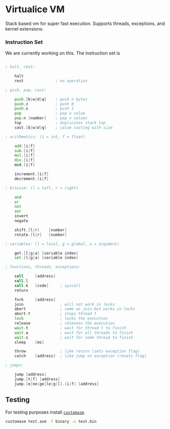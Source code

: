 
# Virtualice VM

Stack based vm for super fast execution.
Supports threads, exceptions, and kernel extensions.

### Instruction Set

We are currently working on this.
The instruction set is 

``` asm

; halt, rest:

	halt
	rest              ; no operation

; push, pop, cast:

	push.[b|w|d|q]    ; push n bytes
	push.z            ; push 0
	push.o            ; push 1
	pop               ; pop a value
	pop.n [number]    ; pop n values
	top               ; duplicates stack top
	cast.[b|w|d|q]    ; value casting with size

; arithmetics: (i = int, f = float)

	add.[i|f]
	sub.[i|f]
	mul.[i|f]
	div.[i|f]
	mod.[i|f]

	increment.[i|f]
	decrement.[i|f]

; bitwise: (l = left, r = right)

	and
	or
	not
	xor
	invert
	negate

	shift.[l|r]    [number]
	rotate.[l|r]   [number]

; variables: (l = local, g = global, a = argument)

	get.[l|g|a] [variable index]
	set.[l|g|a] [variable index]

; functions, threads, exceptions:

	call     [address]
	call.l
	call.k   [code]     ; syscall
	return

	fork     [address]
	join                ; will not work in locks
	abort               ; same as join but works in locks
	abort.t             ; stops thread t
	lock                ; locks the execution
	release             ; releases the execution
	wait.t              ; wait for thread t to finish
	wait.a              ; wait for all threads to finish
	wait.s              ; wait for some thread to finish
	sleep    [ms]

	throw               ; like return (sets exception flag)
	catch    [address]  ; like jump on exception (resets flag)

; jumps:

	jump [address]
	jump.[t|f] [address]
	jump.[e|ne|ge|le|g|l].[i|f] [address]

```

## Testing

For testing purposes install [`customasm`](https://github.com/hlorenzi/customasm).

``` zsh
customasm test.asm -f binary -o test.bin
```
